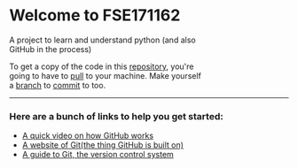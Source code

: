 # Welcome to FSE171162

A project to learn and understand python (and also    
GitHub in the process)    

To get a copy of the code in this [repository][a], you're    
going to have to [pull][1] to your machine. Make yourself    
a [branch][2] to [commit][3] to too.    

----

### Here are a bunch of links to help you get started:     

- [A quick video on how GitHub works](https://youtu.be/w3jLJU7DT5E "YouTube link you see")    
- [A website of Git(the thing GitHub is built on)](https://git-scm.com/ "Not a shady site I promise")     
- [A guide to Git, the version control system](https://www.atlassian.com/git/tutorials/what-is-git "This website is for BitBucket but since it's Git it works")     

[1]: https://help.github.com/en/github/using-git/getting-changes-from-a-remote-repository "You may need to have git installed btw"
[2]: https://help.github.com/en/github/collaborating-with-issues-and-pull-requests/about-branches
[3]: https://help.github.com/en/desktop/contributing-to-projects/committing-and-reviewing-changes-to-your-project
[a]: https://help.github.com/en/github/creating-cloning-and-archiving-repositories/about-repositories "I hope these are of help"